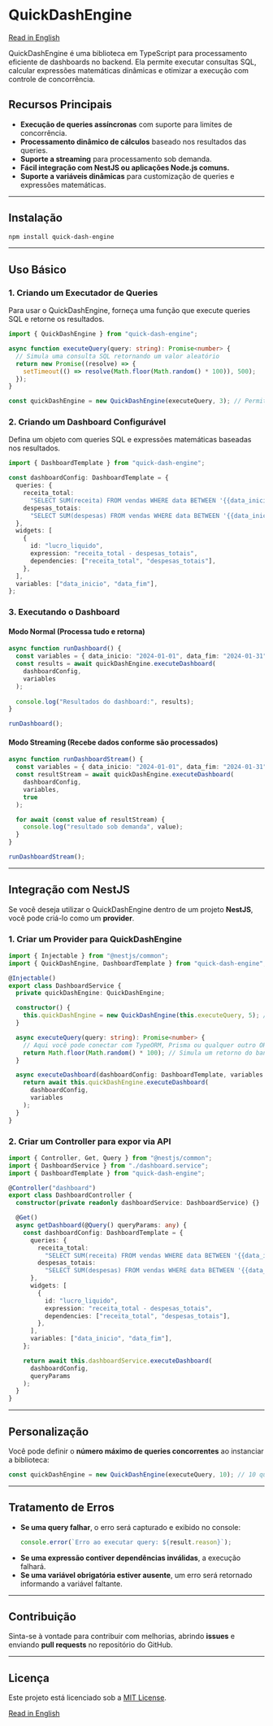 # QuickDashEngine

[Read in English](README.md)

QuickDashEngine é uma biblioteca em TypeScript para processamento eficiente de dashboards no backend. Ela permite executar consultas SQL, calcular expressões matemáticas dinâmicas e otimizar a execução com controle de concorrência.

## Recursos Principais

- **Execução de queries assíncronas** com suporte para limites de concorrência.
- **Processamento dinâmico de cálculos** baseado nos resultados das queries.
- **Suporte a streaming** para processamento sob demanda.
- **Fácil integração com NestJS ou aplicações Node.js comuns.**
- **Suporte a variáveis dinâmicas** para customização de queries e expressões matemáticas.

---

## Instalação

```sh
npm install quick-dash-engine
```

---

## Uso Básico

### 1. Criando um Executador de Queries

Para usar o QuickDashEngine, forneça uma função que execute queries SQL e retorne os resultados.

```typescript
import { QuickDashEngine } from "quick-dash-engine";

async function executeQuery(query: string): Promise<number> {
  // Simula uma consulta SQL retornando um valor aleatório
  return new Promise((resolve) => {
    setTimeout(() => resolve(Math.floor(Math.random() * 100)), 500);
  });
}

const quickDashEngine = new QuickDashEngine(executeQuery, 3); // Permite até 3 queries simultâneas
```

### 2. Criando um Dashboard Configurável

Defina um objeto com queries SQL e expressões matemáticas baseadas nos resultados.

```typescript
import { DashboardTemplate } from "quick-dash-engine";

const dashboardConfig: DashboardTemplate = {
  queries: {
    receita_total:
      "SELECT SUM(receita) FROM vendas WHERE data BETWEEN '{{data_inicio}}' AND '{{data_fim}}'",
    despesas_totais:
      "SELECT SUM(despesas) FROM vendas WHERE data BETWEEN '{{data_inicio}}' AND '{{data_fim}}'",
  },
  widgets: [
    {
      id: "lucro_liquido",
      expression: "receita_total - despesas_totais",
      dependencies: ["receita_total", "despesas_totais"],
    },
  ],
  variables: ["data_inicio", "data_fim"],
};
```

### 3. Executando o Dashboard

#### **Modo Normal (Processa tudo e retorna)**

```typescript
async function runDashboard() {
  const variables = { data_inicio: "2024-01-01", data_fim: "2024-01-31" };
  const results = await quickDashEngine.executeDashboard(
    dashboardConfig,
    variables
  );
  
  console.log("Resultados do dashboard:", results);
}

runDashboard();
```

#### **Modo Streaming (Recebe dados conforme são processados)**

```typescript
async function runDashboardStream() {
  const variables = { data_inicio: "2024-01-01", data_fim: "2024-01-31" };
  const resultStream = await quickDashEngine.executeDashboard(
    dashboardConfig,
    variables,
    true
  );

  for await (const value of resultStream) {
    console.log("resultado sob demanda", value);
  }
}

runDashboardStream();
```

---

## Integração com NestJS

Se você deseja utilizar o QuickDashEngine dentro de um projeto **NestJS**, você pode criá-lo como um **provider**.

### **1. Criar um Provider para QuickDashEngine**

```typescript
import { Injectable } from "@nestjs/common";
import { QuickDashEngine, DashboardTemplate } from "quick-dash-engine";

@Injectable()
export class DashboardService {
  private quickDashEngine: QuickDashEngine;

  constructor() {
    this.quickDashEngine = new QuickDashEngine(this.executeQuery, 5); // Limite de 5 queries simultâneas
  }

  async executeQuery(query: string): Promise<number> {
    // Aqui você pode conectar com TypeORM, Prisma ou qualquer outro ORM
    return Math.floor(Math.random() * 100); // Simula um retorno do banco
  }

  async executeDashboard(dashboardConfig: DashboardTemplate, variables: any) {
    return await this.quickDashEngine.executeDashboard(
      dashboardConfig,
      variables
    );
  }
}
```

### **2. Criar um Controller para expor via API**

```typescript
import { Controller, Get, Query } from "@nestjs/common";
import { DashboardService } from "./dashboard.service";
import { DashboardTemplate } from "quick-dash-engine";

@Controller("dashboard")
export class DashboardController {
  constructor(private readonly dashboardService: DashboardService) {}

  @Get()
  async getDashboard(@Query() queryParams: any) {
    const dashboardConfig: DashboardTemplate = {
      queries: {
        receita_total:
          "SELECT SUM(receita) FROM vendas WHERE data BETWEEN '{{data_inicio}}' AND '{{data_fim}}'",
        despesas_totais:
          "SELECT SUM(despesas) FROM vendas WHERE data BETWEEN '{{data_inicio}}' AND '{{data_fim}}'",
      },
      widgets: [
        {
          id: "lucro_liquido",
          expression: "receita_total - despesas_totais",
          dependencies: ["receita_total", "despesas_totais"],
        },
      ],
      variables: ["data_inicio", "data_fim"],
    };

    return await this.dashboardService.executeDashboard(
      dashboardConfig,
      queryParams
    );
  }
}
```

---

## Personalização

Você pode definir o **número máximo de queries concorrentes** ao instanciar a biblioteca:

```typescript
const quickDashEngine = new QuickDashEngine(executeQuery, 10); // 10 queries simultâneas
```

---

## Tratamento de Erros

- **Se uma query falhar**, o erro será capturado e exibido no console:
  ```typescript
  console.error(`Erro ao executar query: ${result.reason}`);
  ```
- **Se uma expressão contiver dependências inválidas**, a execução falhará.
- **Se uma variável obrigatória estiver ausente**, um erro será retornado informando a variável faltante.

---

## Contribuição

Sinta-se à vontade para contribuir com melhorias, abrindo **issues** e enviando **pull requests** no repositório do GitHub.

---

## Licença

Este projeto está licenciado sob a [MIT License](LICENSE).

[Read in English](README_EN.md)
